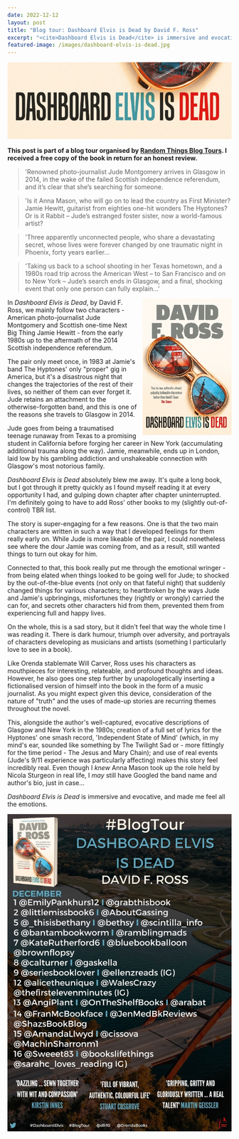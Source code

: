 ```yaml
---
date: 2022-12-12
layout: post
title: "Blog tour: Dashboard Elvis is Dead by David F. Ross"
excerpt: "<cite>Dashboard Elvis is Dead</cite> is immersive and evocative, and made me feel all the emotions."
featured-image: /images/dashboard-elvis-is-dead.jpg
---
```


![Dashboard Elvis is Dead](/images/dashboard-elvis-is-dead.jpg)

**This post is part of a blog tour organised by [Random Things Blog Tours](http://randomthingsthroughmyletterbox.blogspot.com/p/services-to-publishers-authors-blog.html). I received a free copy of the book in return for an honest review.**

> 'Renowned photo-journalist Jude Montgomery arrives in Glasgow in 2014, in the wake of the failed Scottish independence referendum, and it’s clear that she’s searching for someone.

> 'Is it Anna Mason, who will go on to lead the country as First Minister? Jamie Hewitt, guitarist from eighties one-hit wonders The Hyptones? Or is it Rabbit – Jude’s estranged foster sister, now a world-famous artist?

> 'Three apparently unconnected people, who share a devastating secret, whose lives were forever changed by one traumatic night in Phoenix, forty years earlier...

> 'Taking us back to a school shooting in her Texas hometown, and a 1980s road trip across the American West – to San Francisco and on to New York – Jude’s search ends in Glasgow, and a final, shocking event that only one person can fully explain...'

<img src="/images/dashboard-elvis-is-dead-200.jpg" alt="Dashboard Elvis is Dead" style="float: right; margin-bottom: 10px; margin-left: 10px;">

In <cite>Dashboard Elvis is Dead</cite>, by David F. Ross, we mainly follow two characters - American photo-journalist Jude Montgomery and Scottish one-time Next Big Thing Jamie Hewitt - from the early 1980s up to the aftermath of the 2014 Scottish independence referendum.

The pair only meet once, in 1983 at Jamie's band The Hyptones' only "proper" gig in America, but it's a disastrous night that changes the trajectories of the rest of their lives, so neither of them can ever forget it. Jude retains an attachment to the otherwise-forgotten band, and this is one of the reasons she travels to Glasgow in 2014.

Jude goes from being a traumatised teenage runaway from Texas to a promising student in California before forging her career in New York (accumulating additional trauma along the way). Jamie, meanwhile, ends up in London, laid low by his gambling addiction and unshakeable connection with Glasgow's most notorious family.

<cite>Dashboard Elvis is Dead</cite> absolutely blew me away. It's quite a long book, but I got through it pretty quickly as I found myself reading it at every opportunity I had, and gulping down chapter after chapter uninterrupted. I'm definitely going to have to add Ross' other books to my (slightly out-of-control) TBR list.

The story is super-engaging for a few reasons. One is that the two main characters are written in such a way that I developed feelings for them really early on. While Jude is more likeable of the pair, I could nonetheless see where the dour Jamie was coming from, and as a result, still wanted things to turn out okay for him.

Connected to that, this book really put me through the emotional wringer - from being elated when things looked to be going well for Jude; to shocked by the out-of-the-blue events (not only on that fateful night) that suddenly changed things for various characters; to heartbroken by the ways Jude and Jamie's upbringings, misfortunes they (rightly or wrongly) carried the can for, and secrets other characters hid from them, prevented them from experiencing full and happy lives.

On the whole, this is a sad story, but it didn't feel that way the whole time I was reading it. There is dark humour, triumph over adversity, and portrayals of characters developing as musicians and artists (something I particularly love to see in a book).

Like Orenda stablemate Will Carver, Ross uses his characters as mouthpieces for interesting, relateable, and profound thoughts and ideas. However, he also goes one step further by unapologetically inserting a fictionalised version of himself into the book in the form of a music journalist. As you might expect given this device, consideration of the nature of "truth" and the uses of made-up stories are recurring themes throughout the novel.

This, alongside the author's well-captured, evocative descriptions of Glasgow and New York in the 1980s; creation of a full set of lyrics for the Hyptones' one smash record, 'Independent State of Mind' (which, in my mind's ear, sounded like something by The Twilight Sad or - more fittingly for the time period - The Jesus and Mary Chain); and use of real events (Jude's 9/11 experience was particularly affecting) makes this story feel incredibly real. Even though I *knew* Anna Mason took up the role held by Nicola Sturgeon in real life, I *may* still have Googled the band name and author's bio, just in case...

<cite>Dashboard Elvis is Dead</cite> is immersive and evocative, and made me feel all the emotions.

![Dashboard Elvis is Dead blog tour banner](/images/dashboard-elvis-is-dead-banner.jpg)
